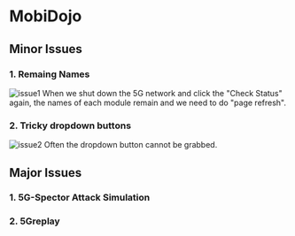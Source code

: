 # MobiDojo

## Minor Issues
### 1. Remaing Names
![issue1](https://github.com/user-attachments/assets/8b983026-d09c-4409-af48-9f4394eaa5dd)
When we shut down the 5G network and click the "Check Status" again, the names of each module remain and we need to do "page refresh".

### 2. Tricky dropdown buttons
![issue2](https://github.com/user-attachments/assets/8711b62d-6464-49a0-b043-96573a760d79)
Often the dropdown button cannot be grabbed.


## Major Issues
### 1. 5G-Spector Attack Simulation
### 2. 5Greplay

